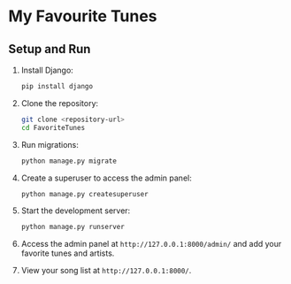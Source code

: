 # My Favourite Tunes

## Setup and Run

1. Install Django:

   ```bash
   pip install django
   ```

2. Clone the repository:

   ```bash
   git clone <repository-url>
   cd FavoriteTunes
   ```

3. Run migrations:

   ```bash
   python manage.py migrate
   ```

4. Create a superuser to access the admin panel:

   ```bash
   python manage.py createsuperuser
   ```

5. Start the development server:

   ```bash
   python manage.py runserver
   ```

6. Access the admin panel at `http://127.0.0.1:8000/admin/` and add your favorite tunes and artists.

7. View your song list at `http://127.0.0.1:8000/`.
